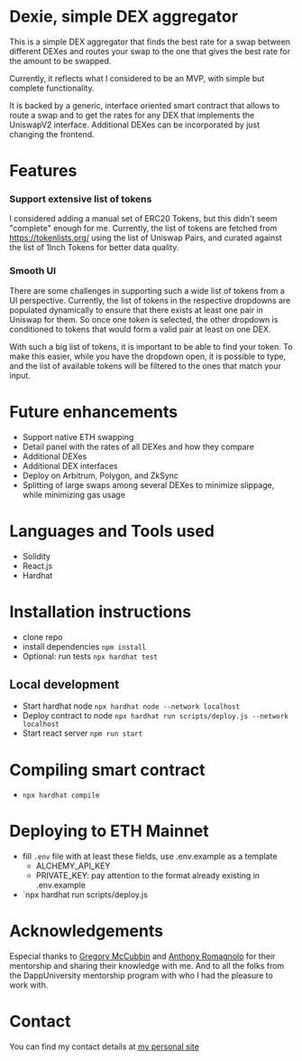 # Dexie, simple DEX aggregator

This is a simple DEX aggregator that finds the best rate for a swap between different DEXes and routes your swap to the one that gives the best rate for the amount to be swapped.

Currently, it reflects what I considered to be an MVP, with simple but complete functionality.

It is backed by a generic, interface oriented smart contract that allows to route a swap and to get the rates for any DEX that implements the UniswapV2 interface. Additional DEXes can be incorporated by just changing the frontend.

# Features

### Support extensive list of tokens

I considered adding a manual set of ERC20 Tokens, but this didn't seem "complete" enough for me. Currently, the list of tokens are fetched from https://tokenlists.org/ using the list of Uniswap Pairs, and curated against the list of 1Inch Tokens for better data quality.

### Smooth UI

There are some challenges in supporting such a wide list of tokens from a UI perspective. Currently, the list of tokens in the respective dropdowns are populated dynamically to ensure that there exists at least one pair in Uniswap for them. So once one token is selected, the other dropdown is conditioned to tokens that would form a valid pair at least on one DEX.

With such a big list of tokens, it is important to be able to find your token. To make this easier, while you have the dropdown open, it is possible to type, and the list of available tokens will be filtered to the ones that match your input.

# Future enhancements

- Support native ETH swapping
- Detail panel with the rates of all DEXes and how they compare
- Additional DEXes
- Additional DEX interfaces
- Deploy on Arbitrum, Polygon, and ZkSync
- Splitting of large swaps among several DEXes to minimize slippage, while minimizing gas usage

# Languages and Tools used

- Solidity
- React.js
- Hardhat

# Installation instructions

- clone repo
- install dependencies `npm install`
- Optional: run tests `npx hardhat test`

## Local development

- Start hardhat node `npx hardhat node --network localhost`
- Deploy contract to node `npx hardhat run scripts/deploy.js --network localhost`
- Start react server `npm run start`

# Compiling smart contract

- `npx hardhat compile`

# Deploying to ETH Mainnet

- fill `.env` file with at least these fields, use .env.example as a template
  - ALCHEMY_API_KEY
  - PRIVATE_KEY: pay attention to the format already existing in .env.example
- `npx hardhat run scripts/deploy.js

# Acknowledgements

Especial thanks to [Gregory McCubbin](https://www.dappuniversity.com/) and [Anthony Romagnolo](https://anthonyromagnolo.wordpress.com/) for their mentorship and sharing their knowledge with me. And to all the folks from the DappUniversity mentorship program with who I had the pleasure to work with.

# Contact

You can find my contact details at [my personal site](https://bdev.payala.me)
